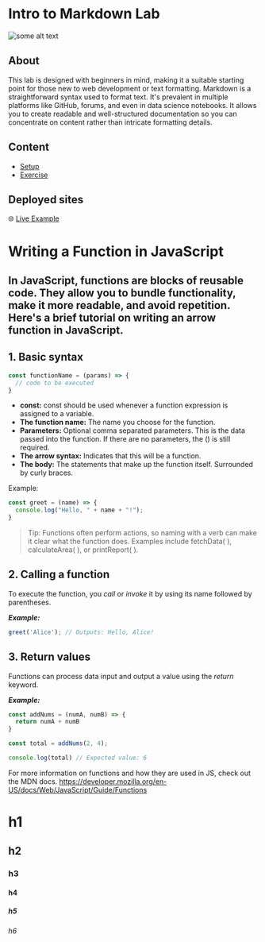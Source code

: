 <h1>
  <span class="prefix"></span>
  <span class="headline">Intro to Markdown Lab</span>
</h1>


![some alt text](https://images.unsplash.com/photo-1607706189992-eae578626c86?w=600&auto=format&fit=crop&q=60&ixlib=rb-4.1.0&ixid=M3wxMjA3fDB8MHxzZWFyY2h8Nnx8Y29kZXxlbnwwfHwwfHx8MA%3D%3D)

## About

This lab is designed with beginners in mind, making it a suitable starting point for those new to web development or text formatting. Markdown is a straightforward syntax used to format text. It's prevalent in multiple platforms like GitHub, forums, and even in data science notebooks. It allows you to create readable and well-structured documentation so you can concentrate on content rather than intricate formatting details.

## Content

- [Setup](./setup/README.md)
- [Exercise](./exercise/README.md)

## Deployed sites

🌐 [Live Example](https://pages.git.generalassemb.ly/modular-curriculum-all-courses/intro-to-markdown-lab-solution/live-solution/)


# Writing a Function in JavaScript

## In JavaScript, functions are blocks of reusable code. They allow you to bundle functionality, make it more readable, and avoid repetition. Here's a brief tutorial on writing an arrow function in JavaScript.

## 1. Basic syntax
```javascript
const functionName = (params) => {
  // code to be executed
}
```
- **const:** const should be used whenever a function expression is assigned to a variable.
- **The function name:** The name you choose for the function.
- **Parameters:** Optional comma separated parameters. This is the data passed into the function. If there are no parameters, the () is still required.
- **The arrow syntax:** Indicates that this will be a function.
- **The body:** The statements that make up the function itself. Surrounded by curly braces.

Example:

```javascript
const greet = (name) => {
  console.log("Hello, " + name + "!");
}
```

> Tip: Functions often perform actions, so naming with a verb can make it clear what the function does. Examples include fetchData( ), calculateArea( ), or printReport( ). 

## 2. Calling a function

To execute the function, you *call* or *invoke* it by using its name followed by parentheses.

***Example:***

```javascript
greet('Alice'); // Outputs: Hello, Alice!
```

## 3. Return values

Functions can process data input and output a value using the *return* keyword.

***Example:*** 

```javascript
const addNums = (numA, numB) => {
  return numA + numB
}

const total = addNums(2, 4);

console.log(total) // Expected value: 6
```

For more information on functions and how they are used in JS, check out the MDN docs. 
https://developer.mozilla.org/en-US/docs/Web/JavaScript/Guide/Functions

# h1
## h2
### h3
#### h4
##### h5
###### h6

